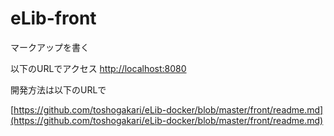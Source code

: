 # eLib-front

マークアップを書く

以下のURLでアクセス
[http://localhost:8080](http://localhost:8080)

開発方法は以下のURLで

[https://github.com/toshogakari/eLib-docker/blob/master/front/readme.md](https://github.com/toshogakari/eLib-docker/blob/master/front/readme.md)
